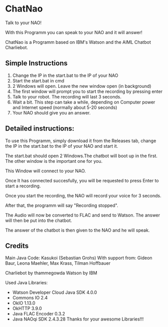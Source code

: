 # ChatNao
Talk to your NAO!

With this Programm you can speak to your NAO and it will answer!

ChatNao is a Programm based on IBM's Watson and the AIML Chatbot Charliebot.

## Simple Instructions
1. Change the IP in the start.bat to the IP of your NAO
2. Start the start.bat in cmd
3. 2 Windows will open. Leave the new window open (in background)
3. The first window will prompt you to start the recording by pressing enter
4. Talk to your robot. The recording will last 3 seconds.
5. Wait a bit. This step can take a while, depending on Computer power and Internet speed (normally about 5-20 seconds)
6. Your NAO should give you an answer.

## Detailed instructions:

To use this Programm, simply download it from the Releases tab, change the IP in the start.bat to the IP of your NAO and start it.

The start.bat should open 2 Windows.The chatbot will boot up in the first. The other window is the important one for you.

This Window will connect to your NAO. 

Once It has connected succesfully, you will be requested to press Enter to start a recording.

Once you start the recording, the NAO will record your voice for 3 seconds. 

After that, the programm will say "Recording stopped".

The Audio will now be converted to FLAC and send to Watson. The answer will then be put into the chatbot.

The answer of the chatbot is then given to the NAO and he will speak.


## Credits
Main Java Code: Kasukoi (Sebastian Grohs)
With support from: Gideon Baur, Leona Maehler, Max Krass, Tilman Hoffbauer

Charliebot by thammegowda
Watson by IBM

Used Java Libraries:
- Watson Developer Cloud Java SDK 4.0.0
- Commons IO 2.4
- OkIO 1.13.0
- OkHTTP 3.9.0
- Java FLAC Encoder 0.3.2
- Java NAOqi SDK 2.4.3.28
Thanks for your awesome Libraries!!!
